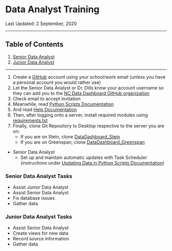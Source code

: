 # Data Analyst Training

Last Updated: 2 September, 2020

* * *

## Table of Contents

1. [Senior Data Analyst](#Senior-Data-Analyst-Tasks)
2. [Junior Data Analyst](#Junior-Data-Analyst-Tasks)

* * *

1. Create a [GitHub](https://www.github.com) account using your school/work email (unless you
   have a personal account you would rather use)
2. Let the Senior Data Analyst or Dr.
   Dills know your account username so they can add you to the
   [NC Data Dashboard GitHub organization](https://github.com/NC-Data-Dashboard)
3. Check email to accept invitation
4. Meanwhile, read [Python Scripts Documentation](PythonScriptsDocumentation.md)
5. And read [Help Documentation](Help.md)
6. Then, after logging onto a server, install required modules using
   [requirements.txt](requirements.txt)
7. Finally, clone Git Repository to Desktop respective to the server you are on:
   - If you are on Stein, clone
     [DataDashboard_Stein](https://github.com/NC-Data-Dashboard/DataDashboard_Stein)
   - If you are on Greenspan, clone
     [DataDashboard_Greenspan](https://github.com/NC-Data-Dashboard/DataDashboard_Greenspan)

- Senior Data Analyst
  - Set up and maintain automatic updates with Task Scheduler (instructions under
    [Updating Data in Python Scripts Documentation](PythonScriptsDocumentation.md/#Updating-Data))

### Senior Data Analyst Tasks

- Assist Junior Data Analyst
- Assist Senior Data Analyst
- Fix database issues
- Gather data

### Junior Data Analyst Tasks

- Assist Senior Data Analyst
- Create views for new data
- Record source information
- Gather data

